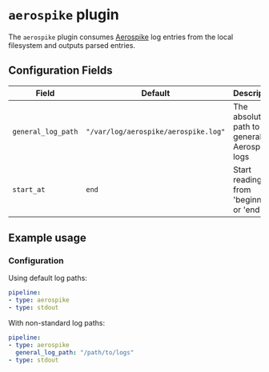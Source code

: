 # `aerospike` plugin

The `aerospike` plugin consumes [Aerospike](https://aerospike.com/) log entries from the local filesystem and outputs parsed entries.

## Configuration Fields

| Field | Default | Description |
| --- | --- | --- |
| `general_log_path` | `"/var/log/aerospike/aerospike.log"` | The absolute path to the general Aerospike logs |
| `start_at` | `end` | Start reading file from 'beginning' or 'end' |

## Example usage

### Configuration

Using default log paths:

```yaml
pipeline:
- type: aerospike
- type: stdout

```

With non-standard log paths:

```yaml
pipeline:
- type: aerospike
  general_log_path: "/path/to/logs"
- type: stdout

```
